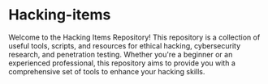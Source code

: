 # Hacking-items
Welcome to the Hacking Items Repository! This repository is a collection of useful tools, scripts, and resources for ethical hacking, cybersecurity research, and penetration testing. Whether you're a beginner or an experienced professional, this repository aims to provide you with a comprehensive set of tools to enhance your hacking skills.
